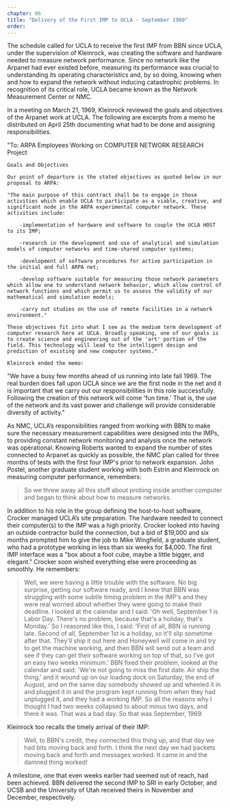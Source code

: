 ```yaml
---
chapter: 06
title: "Delivery of the First IMP to UCLA - September 1969"
order:
---
```


The schedule called for UCLA to receive the first IMP from BBN since UCLA, under the supervision of Kleinrock, was creating the software and hardware needed to measure network performance. Since no network like the Arpanet had ever existed before, measuring its performance was crucial to understanding its operating characteristics and, by so doing, knowing when and how to expand the network without inducing catastrophic problems. In recognition of its critical role, UCLA became known as the Network Measurement Center or NMC.

In a meeting on March 21, 1969, Kleinrock reviewed the goals and objectives of the Arpanet work at UCLA. The following are excerpts from a memo he distributed on April 25th documenting what had to be done and assigning responsibilities.

 

"To: ARPA Employees Working on COMPUTER NETWORK RESEARCH Project

    Goals and Objectives

    Our point of departure is the stated objectives as quoted below in our proposal to ARPA:

    "The main purpose of this contract shall be to engage in those activities which enable UCLA to participate as a viable, creative, and significant node in the ARPA experimental computer network. These activities include:

        -implementation of hardware and software to couple the UCLA HOST to its IMP;

        -research in the development and use of analytical and simulation models of computer networks and time-shared computer systems;

        -development of software procedures for active participation in the initial and full ARPA net;

        -develop software suitable for measuring those network parameters which allow one to understand network behavior, which allow control of network functions and which permit us to assess the validity of our mathematical and simulation models;

        -carry out studies on the use of remote facilities in a network environment."

    These objectives fit into what I see as the medium term development of computer research here at UCLA. Broadly speaking, one of our goals is to create science and engineering out of the 'art' portion of the field. This technology will lead to the intelligent design and prediction of existing and new computer systems."

    Kleinrock ended the memo:

"We have a busy few months ahead of us running into late fall 1969. The real burden does fall upon UCLA since we are the first node in the net and it is important that we carry out our responsibilities in this role successfully. Following the creation of this network will come 'fun time.' That is, the use of the network and its vast power and challenge will provide considerable diversity of activity."

As NMC, UCLA’s responsibilities ranged from working with BBN to make sure the necessary measurement capabilities were designed into the IMPs, to providing constant network monitoring and analysis once the network was operational. Knowing Roberts wanted to expand the number of sites connected to Arpanet as quickly as possible, the NMC plan called for three months of tests with the first four IMP's prior to network expansion. John Postel, another graduate student working with both Estrin and Kleinrock on measuring computer performance, remembers:

>So we threw away all this stuff about probing inside another computer and began to think about how to measure networks.

In addition to his role in the group defining the host-to-host software, Crocker managed UCLA’s site preparation. The hardware needed to connect their computer(s) to the IMP was a high priority. Crocker looked into having an outside contractor build the connection, but a bid of $19,000 and six months prompted him to give the job to Mike Wingfield, a graduate student, who had a prototype working in less than six weeks for $4,000. The first IMP interface was a "box about a foot cube, maybe a little bigger, and elegant." Crocker soon wished everything else were proceeding as smoothly. He remembers:

>Well, we were having a little trouble with the software. No big surprise, getting our software ready, and I knew that BBN was struggling with some subtle timing problem in the IMP's and they were real worried about whether they were going to make their deadline. I looked at the calendar and I said: 'Oh well, September 1 is Labor Day. There's no problem, because that's a holiday, that's Monday.' So I reasoned like this, I said: 'First of all, BBN is running late. Second of all, September 1st is a holiday, so it'll slip sometime after that. They'll ship it out here and Honeywell will come in and try to get the machine working, and then BBN will send out a team and see if they can get their software working on top of that, so I've got an easy two weeks minimum.' BBN fixed their problem, looked at the calendar and said: 'We're not going to miss the first date. Air ship the thing,' and it wound up on our loading dock on Saturday, the end of August, and on the same day somebody showed up and wheeled it in and plugged it in and the program kept running from when they had unplugged it, and they had a working IMP. So all the reasons why I thought I had two weeks collapsed to about minus two days, and there it was. That was a bad day. So that was September, 1969.

Kleinrock too recalls the timely arrival of their IMP:

>Well, to BBN's credit, they connected this thing up, and that day we had bits moving back and forth. I think the next day we had packets moving back and forth and messages worked. It came in and the damned thing worked!

A milestone, one that even weeks earlier had seemed out of reach, had been achieved. BBN delivered the second IMP to SRI in early October, and UCSB and the University of Utah received theirs in November and December, respectively.
